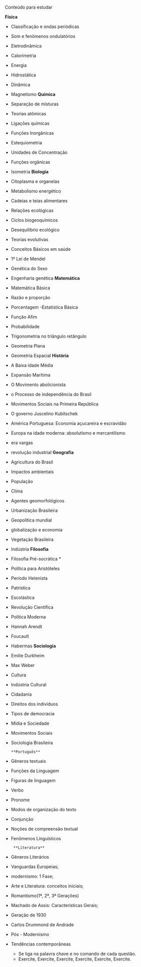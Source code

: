  

​                            Conteúdo para estudar

​                        **Física**

- Classificação e ondas periódicas

- Som e fenômenos ondulatórios

- Eletrodinâmica

- Calorimetria

- Energia

- Hidrostática

- Dinâmica

- Magnetismo
        **Química**
  
- Separação de misturas

- Teorias atômicas

- Ligações químicas

- Funções Inorgânicas

- Estequiometria

- Unidades de Concentração

- Funções orgânicas

- Isometria
      **Biologia**
  
- Citoplasma e organelas

- Metabolismo energético

- Cadeias e teias alimentares

- Relações ecológicas

- Ciclos biogeoquímicos

- Desequilíbrio ecológico

- Teorias evolutivas

- Conceitos Básicos em saúde

- 1º Lei de Mendel

- Genética  do Sexo

- Engenharia genética
       **Matemática**
   
- Matemática Básica

- Razão e proporção

- Porcentagem
  -Estatística Básica

- Função Afim

- Probabilidade

- Trigonometria no triângulo retângulo

- Geometria Plana

- Geometria Espacial
          **História**
      
- A Baixa idade Média

- Expansão Marítima

- O Movimento abolicionista

- o Processo de independência do Brasil

- Movimentos Sociais na Primeira República

- O governo Juscelino Kubitschek

- América Portuguesa: Economia açucareira e escravidão

- Europa na idade moderna: absolutismo e mercantilismo

- era vargas

- revolução industrial
          **Geografia**
      
- Agricultura do Brasil

- Impactos ambientais

- População 

- Clima

- Agentes geomorfológicos

- Urbanização Brasileira

- Geopolítica mundial

- globalização e economia

- Vegetação Brasileira

- Indústria
           **Filosofia**
       
- Filosofia Pré-socrática *

- Política para Aristóteles

- Período Helenista

- Patrística

- Escolástica

- Revolução Científica

- Política Moderna

- Hannah Arendt

- Foucault

- Habermas
                **Sociologia**
            
- Emilie Durkheim

- Max Weber

- Cultura

- Indústria Cultural

- Cidadania

- Direitos dos indivíduos

- Tipos de democracia

- Mídia e Sociedade

- Movimentos Sociais

- Sociologia Brasileira

      **Português**

- Gêneros textuais

- Funções da Linguagem

- Figuras de linguagem

- Verbo

- Pronome

- Modos de organização do texto

- Conjunção

- Noções de compreensão textual

- Fenômenos Linguísticos

       **Literatura**

- Gêneros Literários

- Vanguardas Europeias;

- modernismo: 1 Fase;

- Arte e Literatura: conceitos iniciais;

- Romantismo(1ª, 2ª, 3ª Gerações)

- Machado de Assis: Características Gerais;

- Geração de 1930

- Carlos Drummond de Andrade 

- Pós - Modernismo

- Tendências contemporâneas 

     - Se liga na palavra chave e no comando de cada questão.
     - Exercite, Exercite, Exercite, Exercite, Exercite, Exercite.
     
